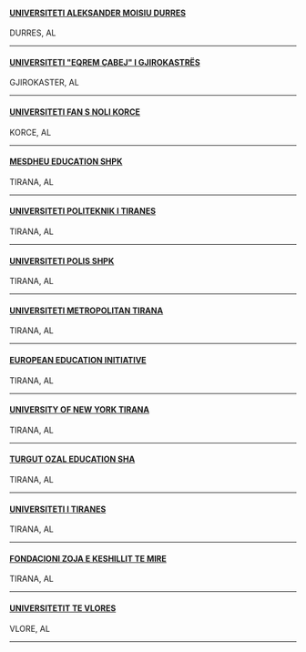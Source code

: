 <h4>
  <a href="//www.uamd.edu.al">
    UNIVERSITETI ALEKSANDER MOISIU DURRES
  </a>
</h4>
DURRES, AL

---
<h4>
  <a href="//www.uogj.edu.al">
    UNIVERSITETI "EQREM ÇABEJ" I GJIROKASTRËS
  </a>
</h4>
GJIROKASTER, AL

---
<h4>
  <a href="//www.unkorce.edu.al">
    UNIVERSITETI FAN S NOLI KORCE
  </a>
</h4>
KORCE, AL

---
<h4>
  <a href="//www.umsh.edu.al">
    MESDHEU EDUCATION SHPK
  </a>
</h4>
TIRANA, AL

---
<h4>
  <a href="//www.upt.al">
    UNIVERSITETI POLITEKNIK I TIRANES
  </a>
</h4>
TIRANA, AL

---
<h4>
  <a href="//www.universitetipolis.edu.al">
    UNIVERSITETI POLIS SHPK
  </a>
</h4>
TIRANA, AL

---
<h4>
  <a href="//www.umt.edu.al">
    UNIVERSITETI METROPOLITAN TIRANA
  </a>
</h4>
TIRANA, AL

---
<h4>
  <a href="//www.uet.edu.al">
    EUROPEAN EDUCATION INITIATIVE
  </a>
</h4>
TIRANA, AL

---
<h4>
  <a href="https://www.unyt.edu.al/">
    UNIVERSITY OF NEW YORK TIRANA
  </a>
</h4>
TIRANA, AL

---
<h4>
  <a href="//www.epoka.edu.al">
    TURGUT OZAL EDUCATION SHA
  </a>
</h4>
TIRANA, AL

---
<h4>
  <a href="//www.unitir.edu.al">
    UNIVERSITETI I TIRANES
  </a>
</h4>
TIRANA, AL

---
<h4>
  <a href="//www.unizkm.al">
    FONDACIONI ZOJA E KESHILLIT TE MIRE
  </a>
</h4>
TIRANA, AL

---
<h4>
  <a href="http://www.univlora.edu.al">
    UNIVERSITETIT TE VLORES
  </a>
</h4>
VLORE, AL

---
